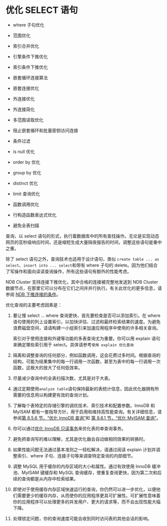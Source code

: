 # 优化 SELECT 语句

+ where 子句优化

+ 范围优化

+ 索引合并优化

+ 引擎条件下推优化

+ 索引条件下推优化

+ 嵌套循环连接算法

+ 嵌套连接优化

+ 外连接优化

+ 外连接简化

+ 多范围读取优化

+ 阻止嵌套循环和批量密钥访问连接

+ 条件过滤

+ is null 优化

+ order by 优化

+ group by 优化

+ distinct 优化

+ limit 查询优化

+ 函数调用优化

+ 行构造函数表达式优化

+ 避免全表扫描

查询，以 select 语句的形式，执行着数据库中的所有查找操作。无论是实现动态网页的亚秒级响应时间，还是缩短生成大量隔夜报告的时间，调整这些语句是重中之重。

除了 select 语句之外，查询技术也适用于设计语句，类似 `create table ... as select`、`insert into ... select`和带有 where 子句的 delete。因为他们结合了写操作和面向读读查询操作，所有这些语句有额外的性能考虑。

NDB Cluster 支持连接下推优化，其中合格的连接被完整地发送到 NDB Cluster 数据节点，在那里它可以分布在它们之间并并行执行。有关此优化的更多信息，请参阅 [NDB 下推连接的条件](https://dev.mysql.com/doc/refman/5.7/en/mysql-cluster-options-variables.html#ndb_join_pushdown-conditions "NDB 下推连接的条件")。

优化查询的主要考虑因素是：

1. 要让慢 select ... where 查询更快，首先要检查是否可以添加索引。在 where 语句使用的列上设置索引，以加快评估、过滤和最终检索结果的速度。为避免浪费磁盘空间，请请构建一小组索引来加速应用程序中使用的许多相关查询。
   
   索引对于使用连接和外键等功能的多表查询尤为重要。你可以用 explain 语句来确定哪些索引用于 select。具体请参考`使用 explain 优化查询`

2. 隔离和调整查询的任何部分，例如函数调用，这会花费过多时间。根据查询的结构，可能为结果集中的每一行调用一次函数，甚至为表中的每一行调用一次函数，这极大的放大了任何低效率。

3. 尽量减少查询中的全表扫描次数，尤其是对于大表。

4. 通过定期使用`analyze table`语句保持最新的表统计信息，因此优化器拥有所需要的信息用以构建更有效的查询计划。

5. 了解每个表特定的存储引擎的调优技术、索引技术和配置参数。InnoDB 和 MyISAM 都有一套指导方针，用于启用和维持高性能查询。有关详细信息，请参阅[第 8.5.6 节，“优化 InnoDB 查询”](https://dev.mysql.com/doc/refman/5.7/en/optimizing-innodb-queries.html "8.5.6 优化 InnoDB 查询")和 [第 8.6.1 节，“优化 MyISAM 查询”](https://dev.mysql.com/doc/refman/5.7/en/optimizing-queries-myisam.html "8.6.1 优化 MyISAM 查询")。

6. 你可以通过[优化 InnoDB 只读事务](https://dev.mysql.com/doc/refman/5.7/en/innodb-performance-ro-txn.html)来优化表的单查询事务。

7. 避免把查询写的难以理解，尤其是优化器会自动做相同效果的转换时。

8. 如果性能问题无法通过基本准则之一轻松解决，请通过阅读 explain 计划并调整索引、where 子句、连接子句等来调查特定查询的内部细节。

9. 调整 MySQL 用于缓存的内存区域的大小和属性。通过有效使用 InnoDB 缓冲池、MyISAM 键缓存和 MySQL 查询缓存，使重复查询更快，因为第二次和后续的查询都是从内存中检索结果。

10. 即使对于使用缓存内存区域快速运行的查询，你仍然可以进一步优化，以便他们需要更少的缓存内存，从而使你的应用程序更具可扩展性。可扩展性意味着你的应用程序可以处理更多的并发用户、更大的请求等，而不会出现性能大幅下降。

11. 处理锁定问题，你的查询速度可能会收到同时访问表的其他会话的影响。

